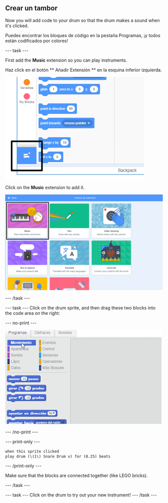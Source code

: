 ## Crear un tambor

Now you will add code to your drum so that the drum makes a sound when it's clicked.

Puedes encontrar los bloques de código en la pestaña Programas, ¡y todos están codificados por colores!

\--- task \---

First add the **Music** extension so you can play instruments.

Haz click en el botón ** Añadir Extensión ** en la esquina inferior izquierda.

![botón añadir extensión marcado](images/add-extension-annotated.png)

Click on the **Music** extension to add it.

![music extension highlighted](images/click-music-annotated.png)

\--- /task \---

\--- task \--- Click on the drum sprite, and then drag these two blocks into the code area on the right:

\--- no-print \---

![screenshot](images/connect-block.gif)

\--- /no-print \---

\--- print-only \---

```blocks3
when this sprite clicked
play drum (\(1\) Snare Drum v) for (0.25) beats
```

\--- /print-only \---

Make sure that the blocks are connected together (like LEGO bricks).

\--- /task \---

\--- task \--- Click on the drum to try out your new instrument! \--- /task \---